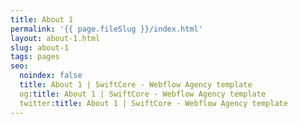 ```yaml
---
title: About 1
permalink: '{{ page.fileSlug }}/index.html'
layout: about-1.html
slug: about-1
tags: pages
seo:
  noindex: false
  title: About 1 | SwiftCore - Webflow Agency template
  og:title: About 1 | SwiftCore - Webflow Agency template
  twitter:title: About 1 | SwiftCore - Webflow Agency template
---
```



